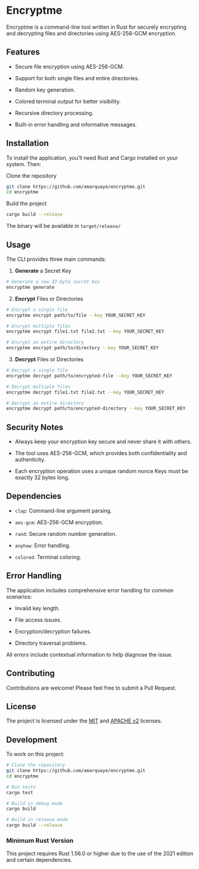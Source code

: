 # Encryptme

Encryptme is a command-line tool written in Rust for securely encrypting and decrypting files and directories using AES-256-GCM encryption.

## Features

- Secure file encryption using AES-256-GCM.

- Support for both single files and entire directories.

- Random key generation.

- Colored terminal output for better visibility.

- Recursive directory processing.

- Built-in error handling and informative messages.

## Installation

To install the application, you'll need Rust and Cargo installed on your system. Then:

Clone the repository

```bash
git clone https://github.com/amarquaye/encryptme.git
cd encryptme
```

Build the project

```bash
cargo build --release
```

The binary will be available in `target/release/`

## Usage

The CLI provides three main commands:

1. **Generate** a Secret Key

```bash
# Generate a new 32-byte secret key
encryptme generate
```

2. **Encrypt** Files or Directories

```bash
# Encrypt a single file
encryptme encrypt path/to/file --key YOUR_SECRET_KEY

# Encrypt multiple files
encryptme encrypt file1.txt file2.txt --key YOUR_SECRET_KEY

# Encrypt an entire directory
encryptme encrypt path/to/directory --key YOUR_SECRET_KEY
```

3. **Decrypt** Files or Directories

```bash
# Decrypt a single file
encryptme decrypt path/to/encrypted-file --key YOUR_SECRET_KEY

# Decrypt multiple files
encryptme decrypt file1.txt file2.txt --key YOUR_SECRET_KEY

# Decrypt an entire directory
encryptme decrypt path/to/encrypted-directory --key YOUR_SECRET_KEY
```

## Security Notes

- Always keep your encryption key secure and never share it with others.

- The tool uses AES-256-GCM, which provides both confidentiality and authenticity.

- Each encryption operation uses a unique random nonce
  Keys must be exactly 32 bytes long.

## Dependencies

- `clap`: Command-line argument parsing.

- `aes-gcm`: AES-256-GCM encryption.

- `rand`: Secure random number generation.

- `anyhow`: Error handling.

- `colored`: Terminal coloring.

## Error Handling

The application includes comprehensive error handling for common scenarios:

- Invalid key length.

- File access issues.

- Encryption/decryption failures.

- Directory traversal problems.

All errors include contextual information to help diagnose the issue.

## Contributing

Contributions are welcome! Please feel free to submit a Pull Request.

## License

The project is licensed under the [MIT](LICENSE-MIT) and [APACHE v2](LICENSE-APACHE) licenses.

## Development

To work on this project:

```bash
# Clone the repository
git clone https://github.com/amarquaye/encryptme.git
cd encryptme

# Run tests
cargo test

# Build in debug mode
cargo build

# Build in release mode
cargo build --release
```

### Minimum Rust Version

This project requires Rust 1.56.0 or higher due to the use of the 2021 edition and certain dependencies.
